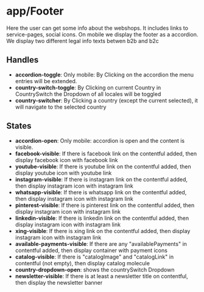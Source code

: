 <!-- firescout-component -->

# app/Footer

Here the user can get some info about the webshops. It includes links to service-pages, social icons. On mobile we display the footer as a accordion. We display two different legal info texts betwen b2b and b2c

## Handles

- **accordion-toggle**: Only mobile: By Clicking on the accordion the menu entries will be extended.
- **country-switch-toggle**: By Clicking on current Country in CountrySwitch the Dropdown of all locales will be toggled
- **country-switcher**: By Clicking a country (except the current selected), it will navigate to the selected country

## States

- **accordion-open**: Only mobile: accordion is open and the content is visible.
- **facebook-visible**: If there is facebook link on the contentful added, then display facebook icon with facebook link
- **youtube-visible**: If there is youtube link on the contentful added, then display youtube icon with youtube link
- **instagram-visible**: If there is instagram link on the contentful added, then display instagram icon with instagram link
- **whatsapp-visible**: If there is whatsapp link on the contentful added, then display instagram icon with instagram link
- **pinterest-visible**: If there is pinterest link on the contentful added, then display instagram icon with instagram link
- **linkedin-visible**: If there is linkedin link on the contentful added, then display instagram icon with instagram link
- **xing-visible**: If there is xing link on the contentful added, then display instagram icon with instagram link
- **available-payments-visible**: If there are any "availablePayments" in contentful added, then display container with payment icons
- **catalog-visible**: If there is "catalogImage" and "catalogLink" in contentful (not empty), then display catalog molecule
- **country-dropdown-open**: shows the countrySwitch Dropdown
- **newsletter-visible**: If there is at least a newsletter title on contentful, then display the newsletter banner
